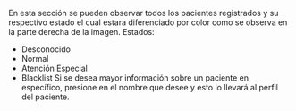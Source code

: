 En esta sección se pueden observar todos los pacientes registrados y su respectivo estado el cual estara diferenciado por color como se observa en la parte derecha de la imagen. 
Estados:
* Desconocido
* Normal
* Atención Especial
* Blacklist
Si se desea mayor información sobre un paciente en específico, presione en el nombre que desee y esto lo llevará al perfil del paciente. 